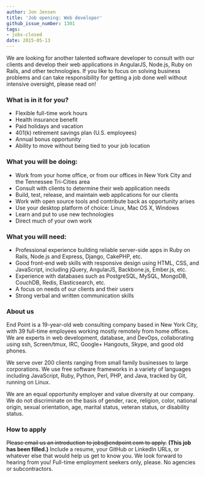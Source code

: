 ```yaml
---
author: Jon Jensen
title: 'Job opening: Web developer'
github_issue_number: 1301
tags:
- jobs-closed
date: 2015-05-13
---
```


We are looking for another talented software developer to consult with our clients and develop their web applications in AngularJS, Node.js, Ruby on Rails, and other technologies. If you like to focus on solving business problems and can take responsibility for getting a job done well without intensive oversight, please read on!

### What is in it for you?

- Flexible full-time work hours
- Health insurance benefit
- Paid holidays and vacation
- 401(k) retirement savings plan (U.S. employees)
- Annual bonus opportunity
- Ability to move without being tied to your job location

### What you will be doing:

- Work from your home office, or from our offices in New York City and the Tennessee Tri-Cities area
- Consult with clients to determine their web application needs
- Build, test, release, and maintain web applications for our clients
- Work with open source tools and contribute back as opportunity arises
- Use your desktop platform of choice: Linux, Mac OS X, Windows
- Learn and put to use new technologies
- Direct much of your own work

### What you will need:

- Professional experience building reliable server-side apps in Ruby on Rails, Node.js and Express, Django, CakePHP, etc.
- Good front-end web skills with responsive design using HTML, CSS, and JavaScript, including jQuery, AngularJS, Backbone.js, Ember.js, etc.
- Experience with databases such as PostgreSQL, MySQL, MongoDB, CouchDB, Redis, Elasticsearch, etc.
- A focus on needs of our clients and their users
- Strong verbal and written communication skills

### About us

End Point is a 19-year-old web consulting company based in New York City, with 39 full-time employees working mostly remotely from home offices. We are experts in web development, database, and DevOps, collaborating using ssh, Screen/tmux, IRC, Google+ Hangouts, Skype, and good old phones.

We serve over 200 clients ranging from small family businesses to large corporations. We use free software frameworks in a variety of languages including JavaScript, Ruby, Python, Perl, PHP, and Java, tracked by Git, running on Linux.

We are an equal opportunity employer and value diversity at our company. We do not discriminate on the basis of gender, race, religion, color, national origin, sexual orientation, age, marital status, veteran status, or disability status.

### How to apply

~~Please email us an introduction to jobs&#x40;endpoint.com to apply.~~
**(This job has been filled.)**
Include a resume, your GitHub or LinkedIn URLs, or whatever else that would help us get to know you. We look forward to hearing from you! Full-time employment seekers only, please. No agencies or subcontractors.
